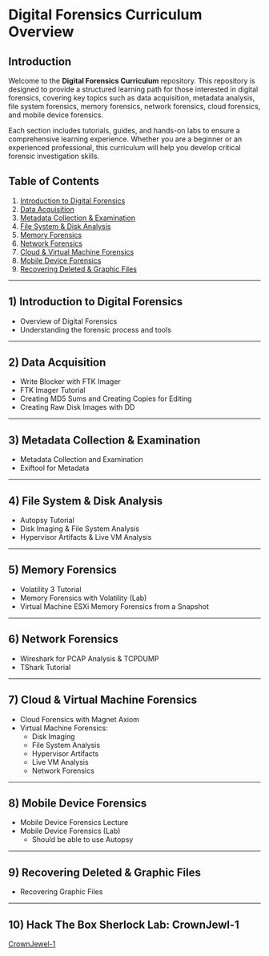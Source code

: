 # Digital Forensics Curriculum Overview

## Introduction
Welcome to the **Digital Forensics Curriculum** repository. This repository is designed to provide a structured learning path for those interested in digital forensics, covering key topics such as data acquisition, metadata analysis, file system forensics, memory forensics, network forensics, cloud forensics, and mobile device forensics.

Each section includes tutorials, guides, and hands-on labs to ensure a comprehensive learning experience. Whether you are a beginner or an experienced professional, this curriculum will help you develop critical forensic investigation skills.

## Table of Contents
1. [Introduction to Digital Forensics](#introduction-to-digital-forensics)
2. [Data Acquisition](#data-acquisition)
3. [Metadata Collection & Examination](#metadata-collection--examination)
4. [File System & Disk Analysis](#file-system--disk-analysis)
5. [Memory Forensics](#memory-forensics)
6. [Network Forensics](#network-forensics)
7. [Cloud & Virtual Machine Forensics](#cloud--virtual-machine-forensics)
8. [Mobile Device Forensics](#mobile-device-forensics)
9. [Recovering Deleted & Graphic Files](#recovering-deleted--graphic-files)

---

## 1) Introduction to Digital Forensics
- Overview of Digital Forensics
- Understanding the forensic process and tools

---

## 2) Data Acquisition
- Write Blocker with FTK Imager
- FTK Imager Tutorial
- Creating MD5 Sums and Creating Copies for Editing
- Creating Raw Disk Images with DD

---

## 3) Metadata Collection & Examination
- Metadata Collection and Examination
- Exiftool for Metadata

---

## 4) File System & Disk Analysis
- Autopsy Tutorial
- Disk Imaging & File System Analysis
- Hypervisor Artifacts & Live VM Analysis

---

## 5) Memory Forensics
- Volatility 3 Tutorial
- Memory Forensics with Volatility (Lab)
- Virtual Machine ESXi Memory Forensics from a Snapshot

---

## 6) Network Forensics
- Wireshark for PCAP Analysis & TCPDUMP
- TShark Tutorial

---

## 7) Cloud & Virtual Machine Forensics
- Cloud Forensics with Magnet Axiom
- Virtual Machine Forensics:
  - Disk Imaging
  - File System Analysis
  - Hypervisor Artifacts
  - Live VM Analysis
  - Network Forensics

---

## 8) Mobile Device Forensics
- Mobile Device Forensics Lecture
- Mobile Device Forensics (Lab)
  - Should be able to use Autopsy

---

## 9) Recovering Deleted & Graphic Files
- Recovering Graphic Files


----

## 10) Hack The Box Sherlock Lab: CrownJewl-1

[CrownJewel-1](https://www.cyberwiredtraining.net/digital-forensics/htb-sherlock-crownjewel-1)
